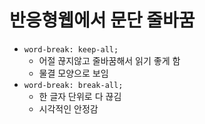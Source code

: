 # 반응형웹에서 문단 줄바꿈

- `word-break: keep-all;`
  - 어절 끊지않고 줄바꿈해서 읽기 좋게 함
  - 물결 모양으로 보임
- `word-break: break-all;`
  - 한 글자 단위로 다 끊김
  - 시각적인 안정감